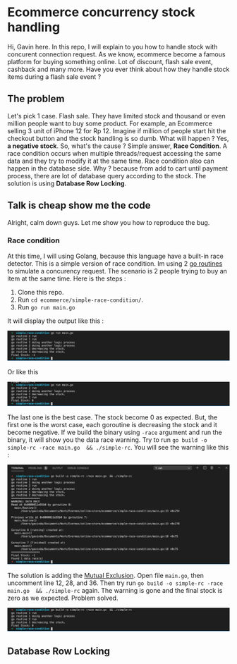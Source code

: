 # Ecommerce concurrency stock handling

Hi, Gavin here. In this repo, I will explain to you how to handle stock with concurent connection request. As we know, ecommerce become a famous platform for buying something online. Lot of discount, flash sale event, cashback and many more. Have you ever think about how they handle stock items during a flash sale event ?

## The problem

Let's pick 1 case. Flash sale. They have limited stock and thousand or even million people want to buy some product. For example, an Ecommerce selling 3 unit of iPhone 12 for Rp 12. Imagine if million of people start hit the checkout button and the stock handling is so dumb. What will happen ? Yes, **a negative stock**. So, what's the cause ? Simple answer, **Race Condition**. A race condition occurs when multiple threads/request accessing the same data and they try to modify it at the same time. Race condition also can happen in the database side. Why ? because from add to cart until payment process, there are lot of database query according to the stock. The solution is using **Database Row Locking**.

## Talk is cheap show me the code

Alright, calm down guys. Let me show you how to reproduce the bug.

### Race condition

At this time, I will using Golang, because this language have a built-in race detector. This is a simple version of race condition. Im using 2 [go routines](https://tour.golang.org/concurrency/1) to simulate a concurency request. The scenario is 2 people trying to buy an item at the same time. Here is the steps :

1. Clone this repo.
2. Run `cd ecommerce/simple-race-condition/`.
3. Run `go run main.go`

It will display the output like this :

![race-condition-negative](./assets/images/race-condition-negative-stock.png)

Or like this

![race-condition-zero](./assets/images/race-condition-zero-stock.png)

The last one is the best case. The stock become 0 as expected. But, the first one is the worst case, each goroutine is decreasing the stock and it become negative. If we build the binary using `-race` argument and run the binary, it will show you the data race warning.
Try to run `go build -o simple-rc -race main.go  && ./simple-rc`. You will see the warning like this :

![race-condition-warning](./assets/images/race-condition-warning.png)

The solution is adding the [Mutual Exclusion](https://yourbasic.org/golang/mutex-explained/). Open file `main.go`, then uncomment line 12, 28, and 36. Then try run `go build -o simple-rc -race main.go  && ./simple-rc` again. The warning is gone and the final stock is zero as we expected. Problem solved.

![race-condition-fix](./assets/images/race-condition-fix.png)

## Database Row Locking

